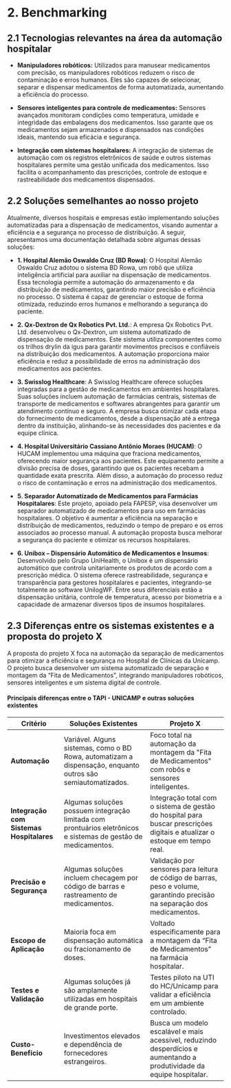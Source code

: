 # 2. Benchmarking

## 2.1 Tecnologias relevantes na área da automação hospitalar

* **Manipuladores robóticos:** Utilizados para manusear medicamentos com precisão, os manipuladores robóticos reduzem o risco de contaminação e erros humanos. Eles são capazes de selecionar, separar e dispensar medicamentos de forma automatizada, aumentando a eficiência do processo.

* **Sensores inteligentes para controle de medicamentos:** Sensores avançados monitoram condições como temperatura, umidade e integridade das embalagens dos medicamentos. Isso garante que os medicamentos sejam armazenados e dispensados nas condições ideais, mantendo sua eficácia e segurança.

* **Integração com sistemas hospitalares:** A integração de sistemas de automação com os registros eletrônicos de saúde e outros sistemas hospitalares permite uma gestão unificada dos medicamentos. Isso facilita o acompanhamento das prescrições, controle de estoque e rastreabilidade dos medicamentos dispensados.

## 2.2 Soluções semelhantes ao nosso projeto
Atualmente, diversos hospitais e empresas estão implementando soluções automatizadas para a dispensação de medicamentos, visando aumentar a eficiência e a segurança no processo de distribuição. A seguir, apresentamos uma documentação detalhada sobre algumas dessas soluções:

* **1. Hospital Alemão Oswaldo Cruz (BD Rowa)**: O Hospital Alemão Oswaldo Cruz adotou o sistema BD Rowa, um robô que utiliza inteligência artificial para auxiliar na dispensação de medicamentos. Essa tecnologia permite a automação do armazenamento e da distribuição de medicamentos, garantindo maior precisão e eficiência no processo. O sistema é capaz de gerenciar o estoque de forma otimizada, reduzindo erros humanos e melhorando a segurança do paciente.

* **2. Qx-Dextron de Qx Robotics Pvt. Ltd.**: A empresa Qx Robotics Pvt. Ltd. desenvolveu o Qx-Dextron, um sistema automatizado de dispensação de medicamentos. Este sistema utiliza componentes como os trilhos drylin da igus para garantir movimentos precisos e confiáveis na distribuição dos medicamentos. A automação proporciona maior eficiência e reduz a possibilidade de erros na administração dos medicamentos aos pacientes.

* **3. Swisslog Healthcare**: A Swisslog Healthcare oferece soluções integradas para a gestão de medicamentos em ambientes hospitalares. Suas soluções incluem automação de farmácias centrais, sistemas de transporte de medicamentos e softwares abrangentes para garantir um atendimento contínuo e seguro. A empresa busca otimizar cada etapa do fornecimento de medicamentos, desde a dispensação até a entrega dentro da instituição, alinhando-se às necessidades dos pacientes e da equipe clínica.

* **4. Hospital Universitário Cassiano Antônio Moraes (HUCAM)**: O HUCAM implementou uma máquina que fraciona medicamentos, oferecendo maior segurança aos pacientes. Este equipamento permite a divisão precisa de doses, garantindo que os pacientes recebam a quantidade exata prescrita. Além disso, a automação do processo reduz o risco de contaminação e erros na administração dos medicamentos.

* **5. Separador Automatizado de Medicamentos para Farmácias Hospitalares**: Este projeto, apoiado pela FAPESP, visa desenvolver um separador automatizado de medicamentos para uso em farmácias hospitalares. O objetivo é aumentar a eficiência na separação e distribuição de medicamentos, reduzindo o tempo de preparo e os erros associados ao processo manual. A automação proposta busca melhorar a segurança do paciente e otimizar os recursos hospitalares.

* **6. Unibox – Dispensário Automático de Medicamentos e Insumos**: Desenvolvido pelo Grupo UniHealth, o Unibox é um dispensário automático que controla unitariamente os produtos de acordo com a prescrição médica. O sistema oferece rastreabilidade, segurança e transparência para gestores hospitalares e pacientes, integrando-se totalmente ao software UnilogWF. Entre seus diferenciais estão a dispensação unitária, controle de temperatura, acesso por biometria e a capacidade de armazenar diversos tipos de insumos hospitalares.

## 2.3 Diferenças entre os sistemas existentes e a proposta do projeto X

A proposta do projeto X foca na automação da separação de medicamentos para otimizar a eficiência e segurança no Hospital de Clínicas da Unicamp. O projeto busca desenvolver um sistema automatizado de separação e montagem da “Fita de Medicamentos”, integrando manipuladores robóticos, sensores inteligentes e um sistema digital de controle.

#### **Principais diferenças entre o TAPI - UNICAMP e outras soluções existentes**
| **Critério** | **Soluções Existentes** | **Projeto X** |
|-------------|-----------------------|--------------------|
| **Automação** | Variável. Alguns sistemas, como o BD Rowa, automatizam a dispensação, enquanto outros são semiautomatizados. | Foco total na automação da montagem da "Fita de Medicamentos" com robôs e sensores inteligentes. |
| **Integração com Sistemas Hospitalares** | Algumas soluções possuem integração limitada com prontuários eletrônicos e sistemas de gestão de medicamentos. | Integração total com o sistema de gestão do hospital para buscar prescrições digitais e atualizar o estoque em tempo real. |
| **Precisão e Segurança** | Algumas soluções incluem checagem por código de barras e rastreamento de medicamentos. | Validação por sensores para leitura de código de barras, peso e volume, garantindo precisão na separação dos medicamentos. |
| **Escopo de Aplicação** | Maioria foca em dispensação automática ou fracionamento de doses. | Voltado especificamente para a montagem da “Fita de Medicamentos” na farmácia hospitalar. |
| **Testes e Validação** | Algumas soluções já são amplamente utilizadas em hospitais de grande porte. | Testes piloto na UTI do HC/Unicamp para validar a eficiência em um ambiente controlado. |
| **Custo-Benefício** | Investimentos elevados e dependência de fornecedores estrangeiros. | Busca um modelo escalável e mais acessível, reduzindo desperdícios e aumentando a produtividade da equipe hospitalar. |